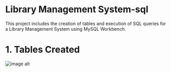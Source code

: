 # Library Management System-sql
This project includes the creation of tables and execution of SQL queries for a Library Management System using MySQL Workbench.
# 1. Tables Created
![image alt]()
